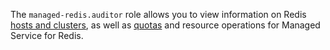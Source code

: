 The `managed-redis.auditor` role allows you to view information on Redis [hosts and clusters](../../managed-redis/concepts/index.md), as well as [quotas](../../managed-redis/concepts/limits.md#mrd-quotas) and resource operations for Managed Service for Redis.